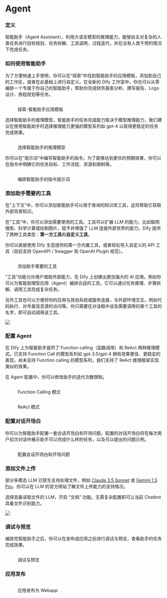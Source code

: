 # Agent

### 定义

智能助手（Agent Assistant），利用大语言模型的推理能力，能够自主对复杂的人类任务进行目标规划、任务拆解、工具调用、过程迭代，并在没有人类干预的情况下完成任务。

### 如何使用智能助手

为了方便快速上手使用，你可以在“探索”中找到智能助手的应用模板，添加到自己的工作区，或者在此基础上进行自定义。在全新的 Dify 工作室中，你也可以从零编排一个专属于你自己的智能助手，帮助你完成财务报表分析、撰写报告、Logo 设计、旅程规划等任务。

<figure><img src="https://assets-docs.dify.ai//img/zh_CN/application-orchestrate/6040c9258f08601485d0a037191a9b47.webp" alt=""><figcaption><p>探索-智能助手应用模板</p></figcaption></figure>

选择智能助手的推理模型，智能助手的任务完成能力取决于模型推理能力，我们建议在使用智能助手时选择推理能力更强的模型系列如 gpt-4 以获得更稳定的任务完成效果。

<figure><img src="https://assets-docs.dify.ai//img/zh_CN/application-orchestrate/090b9d455ed142a45284a11649d6308e.webp" alt=""><figcaption><p>选择智能助手的推理模型</p></figcaption></figure>

你可以在“提示词”中编写智能助手的指令，为了能够达到更优的预期效果，你可以在指令中明确它的任务目标、工作流程、资源和限制等。

<figure><img src="https://assets-docs.dify.ai//img/zh_CN/application-orchestrate/b966d7ba5af3787bd893e26aab968fe1.webp" alt=""><figcaption><p>编排智能助手的指令提示词</p></figcaption></figure>

### 添加助手需要的工具

在“上下文”中，你可以添加智能助手可以用于查询的知识库工具，这将帮助它获取外部背景知识。

在“工具”中，你可以添加需要使用的工具。工具可以扩展 LLM 的能力，比如联网搜索、科学计算或绘制图片，赋予并增强了 LLM 连接外部世界的能力。Dify 提供了两种工具类型：**第一方工具**和**自定义工具**。

你可以直接使用 Dify 生态提供的第一方内置工具，或者轻松导入自定义的 API 工具（目前支持 OpenAPI / Swagger 和 OpenAI Plugin 规范）。

<figure><img src="https://assets-docs.dify.ai//img/zh_CN/application-orchestrate/981c985f7b674b701554c22dbb3139c5.webp" alt=""><figcaption><p>添加助手需要的工具</p></figcaption></figure>

“工具”功能允许用户借助外部能力，在 Dify 上创建出更加强大的 AI 应用。例如你可以为智能助理型应用（Agent）编排合适的工具，它可以通过任务推理、步骤拆解、调用工具完成复杂任务。

另外工具也可以方便将你的应用与其他系统或服务连接，与外部环境交互。例如代码执行、对专属信息源的访问等。你只需要在对话框中谈及需要调用的某个工具的名字，即可自动调用该工具。

![](https://assets-docs.dify.ai//img/zh_CN/application-orchestrate/94fb3210c35dd45389821fcf6c2df1df.webp)

### 配置 Agent

在 Dify 上为智能助手提供了 Function calling（函数调用）和 ReAct 两种推理模式。已支持 Function Call 的模型系列如 gpt-3.5/gpt-4 拥有效果更佳、更稳定的表现，尚未支持 Function calling 的模型系列，我们支持了 ReAct 推理框架实现类似的效果。

在 Agent 配置中，你可以修改助手的迭代次数限制。

<figure><img src="https://assets-docs.dify.ai//img/zh_CN/application-orchestrate/03d111a863ea17ce8efc16c569eb04de.webp" alt=""><figcaption><p>Function Calling 模式</p></figcaption></figure>

<figure><img src="https://assets-docs.dify.ai//img/zh_CN/application-orchestrate/7a05d0f609332c268e6d926414b31dab.webp" alt=""><figcaption><p>ReAct 模式</p></figcaption></figure>

### 配置对话开场白

你可以为智能助手配置一套会话开场白和开场问题，配置的对话开场白将在每次用户初次对话中展示助手可以完成什么样的任务，以及可以提出的问题示例。

<figure><img src="https://assets-docs.dify.ai//img/zh_CN/application-orchestrate/da86ab4d0c64790c42d19f73b71c320f.webp" alt=""><figcaption><p>配置会话开场白和开场问题</p></figcaption></figure>

### 添加文件上传

部分多模态 LLM 已原生支持处理文件，例如 [Claude 3.5 Sonnet](https://docs.anthropic.com/en/docs/build-with-claude/pdf-support) 或 [Gemini 1.5 Pro](https://ai.google.dev/api/files)。你可以在 LLM 的官方网站了解文件上传能力的支持情况。

选择具备读取文件的 LLM，开启 “文档” 功能。无需复杂配置即可让当前 Chatbot 具备文件识别能力。

![](https://assets-docs.dify.ai/2024/11/9f0b7a3c67b58c0bd7926501284cbb7d.png)

### 调试与预览

编排完智能助手之后，你可以在发布成应用之前进行调试与预览，查看助手的任务完成效果。

<figure><img src="https://assets-docs.dify.ai//img/zh_CN/application-orchestrate/dbc47ae939914e39036ebe47be52bc8e.webp" alt=""><figcaption><p>调试与预览</p></figcaption></figure>

### 应用发布

<figure><img src="https://assets-docs.dify.ai//img/zh_CN/application-orchestrate/b73e62b5d3e0b56969769d81fd011b8f.webp" alt=""><figcaption><p>应用发布为 Webapp</p></figcaption></figure>
